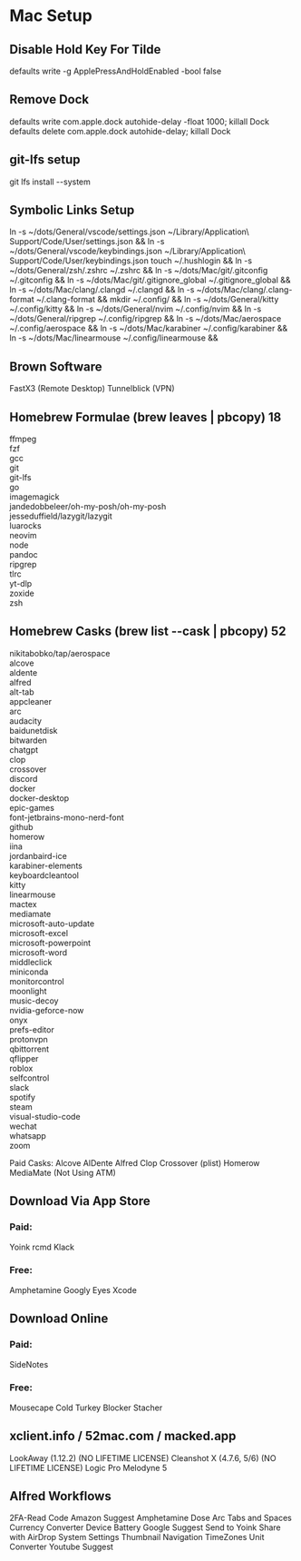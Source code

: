 # Mac Setup

## Disable Hold Key For Tilde

defaults write -g ApplePressAndHoldEnabled -bool false

## Remove Dock

defaults write com.apple.dock autohide-delay -float 1000; killall Dock
defaults delete com.apple.dock autohide-delay; killall Dock

## git-lfs setup

git lfs install --system

## Symbolic Links Setup

ln -s ~/dots/General/vscode/settings.json ~/Library/Application\ Support/Code/User/settings.json &&
ln -s ~/dots/General/vscode/keybindings.json ~/Library/Application\ Support/Code/User/keybindings.json
touch ~/.hushlogin &&
ln -s ~/dots/General/zsh/.zshrc ~/.zshrc &&
ln -s ~/dots/Mac/git/.gitconfig ~/.gitconfig &&
ln -s ~/dots/Mac/git/.gitignore_global ~/.gitignore_global &&
ln -s ~/dots/Mac/clang/.clangd ~/.clangd &&
ln -s ~/dots/Mac/clang/.clang-format ~/.clang-format &&
mkdir ~/.config/ &&
ln -s ~/dots/General/kitty ~/.config/kitty &&
ln -s ~/dots/General/nvim ~/.config/nvim &&
ln -s ~/dots/General/ripgrep ~/.config/ripgrep &&
ln -s ~/dots/Mac/aerospace ~/.config/aerospace &&
ln -s ~/dots/Mac/karabiner ~/.config/karabiner &&
ln -s ~/dots/Mac/linearmouse ~/.config/linearmouse &&

## Brown Software

FastX3 (Remote Desktop)
Tunnelblick (VPN)

## Homebrew Formulae (brew leaves | pbcopy) 18

ffmpeg \
fzf \
gcc \
git \
git-lfs \
go \
imagemagick \
jandedobbeleer/oh-my-posh/oh-my-posh \
jesseduffield/lazygit/lazygit \
luarocks \
neovim \
node \
pandoc \
ripgrep \
tlrc \
yt-dlp \
zoxide \
zsh

## Homebrew Casks (brew list --cask | pbcopy) 52

nikitabobko/tap/aerospace \
alcove \
aldente \
alfred \
alt-tab \
appcleaner \
arc \
audacity \
baidunetdisk \
bitwarden \
chatgpt \
clop \
crossover \
discord \
docker \
docker-desktop \
epic-games \
font-jetbrains-mono-nerd-font \
github \
homerow \
iina \
jordanbaird-ice \
karabiner-elements \
keyboardcleantool \
kitty \
linearmouse \
mactex \
mediamate \
microsoft-auto-update \
microsoft-excel \
microsoft-powerpoint \
microsoft-word \
middleclick \
miniconda \
monitorcontrol \
moonlight \
music-decoy \
nvidia-geforce-now \
onyx \
prefs-editor \
protonvpn \
qbittorrent \
qflipper \
roblox \
selfcontrol \
slack \
spotify \
steam \
visual-studio-code \
wechat \
whatsapp \
zoom

Paid Casks:
Alcove
AlDente
Alfred
Clop
Crossover (plist)
Homerow
MediaMate (Not Using ATM)

## Download Via App Store

### Paid:

Yoink
rcmd
Klack

### Free:

Amphetamine
Googly Eyes
Xcode

## Download Online

### Paid:

SideNotes

### Free:

Mousecape
Cold Turkey Blocker
Stacher

## xclient.info / 52mac.com / macked.app

LookAway (1.12.2) (NO LIFETIME LICENSE)
Cleanshot X (4.7.6, 5/6) (NO LIFETIME LICENSE)
Logic Pro
Melodyne 5

## Alfred Workflows

2FA-Read Code
Amazon Suggest
Amphetamine Dose
Arc Tabs and Spaces
Currency Converter
Device Battery
Google Suggest
Send to Yoink
Share with AirDrop
System Settings
Thumbnail Navigation
TimeZones
Unit Converter
Youtube Suggest
